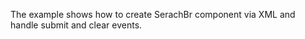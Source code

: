 The example shows how to create SerachBr component via XML and handle submit and clear events.


<snippet id='search-bar-basics-xml'/>

<snippet id='search-bar-basics-code'/>
